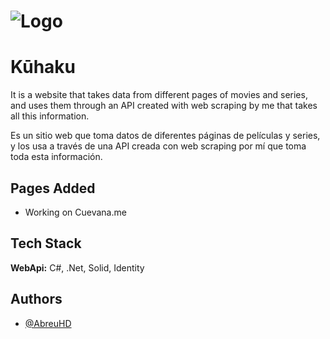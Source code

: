 # ![Logo](https://i.imgur.com/YK549Ia.png)


# Kūhaku
It is a website that takes data from different pages of movies and series, and uses them through an API created with web scraping by me that takes all this information.

Es un sitio web que toma datos de diferentes páginas de películas y series, y los usa a través de una API creada con web scraping por mí que toma toda esta información.



## Pages Added

- Working on Cuevana.me


## Tech Stack

**WebApi:** C#, .Net, Solid, Identity



## Authors

- [@AbreuHD](https://github.com/AbreuHD)
